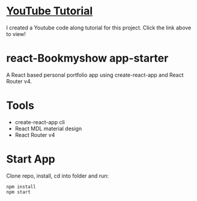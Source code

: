 # [YouTube Tutorial](https://www.youtube.com/playlist?list=PL3KAvm6JMiowqFTXj3oPQkhP7aCgRHFTm)
I created a Youtube code along tutorial for this project. Click the link above to view!

# react-Bookmyshow app-starter
A React based personal portfolio app using create-react-app and React Router v4.

# Tools
* create-react-app cli
* React MDL material design
* React Router v4

# Start App
Clone repo, install, cd into folder and run:
```git
npm install
npm start
```
